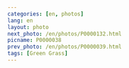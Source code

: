```yaml
---
categories: [en, photos]
lang: en
layout: photo
next_photo: /en/photos/P0000132.html
picname: P0000038
prev_photo: /en/photos/P0000039.html
tags: [Green Grass]
---
```

